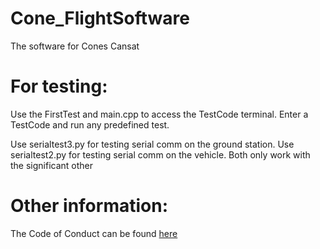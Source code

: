 # Cone_FlightSoftware
The software for Cones Cansat

# For testing:
Use the FirstTest and main.cpp to access the TestCode terminal. Enter a TestCode and run any predefined test.

Use serialtest3.py for testing serial comm on the ground station.
Use serialtest2.py for testing serial comm on the vehicle.
Both only work with the significant other

# Other information:

The Code of Conduct can be found [here](CODE_OF_CONDUCT.md)
